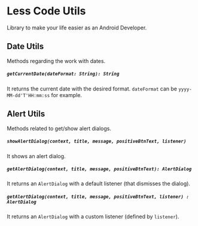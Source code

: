 # Less Code Utils
Library to make your life easier as an Android Developer.

## Date Utils
Methods regarding the work with dates.

##### `getCurrentDate(dateFormat: String): String`
It returns the current date with the desired format.
`dateFormat` can be `yyyy-MM-dd'T'HH:mm:ss` for example.

## Alert Utils
Methods related to get/show alert dialogs.

##### `showAlertDialog(context, title, message, positiveBtnText, listener)`
It shows an alert dialog.

##### `getAlertDialog(context, title, message, positiveBtnText): AlertDialog`
It returns an `AlertDialog` with a default listener (that dismisses the dialog).

##### `getAlertDialog(context, title, message, positiveBtnText, listener) : AlertDialog`
It returns an `AlertDialog` with a custom listener (defined by `listener`).